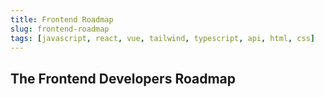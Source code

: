 ```yaml
---
title: Frontend Roadmap
slug: frontend-roadmap
tags: [javascript, react, vue, tailwind, typescript, api, html, css]
---
```


## The Frontend Developers Roadmap
